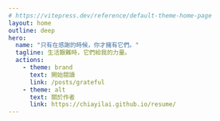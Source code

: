 ```yaml
---
# https://vitepress.dev/reference/default-theme-home-page
layout: home
outline: deep
hero:
  name: "只有在感謝的時候，你才擁有它們。"
  tagline: 生活艱難時，它們給我的力量。
  actions:
    - theme: brand
      text: 開始閱讀
      link: /posts/grateful
    - theme: alt
      text: 關於作者
      link: https://chiayilai.github.io/resume/
---
```


